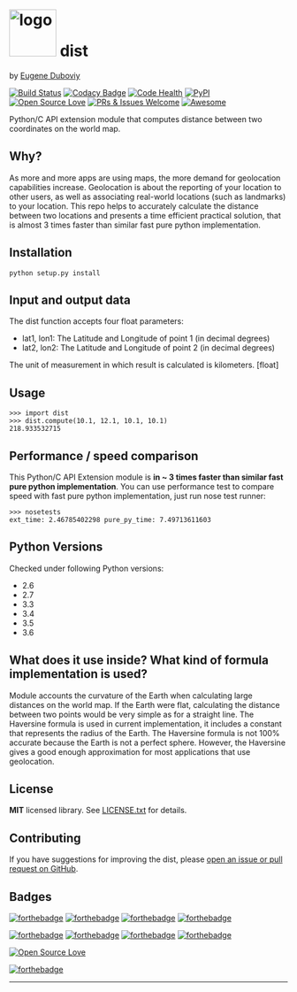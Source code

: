 <h1><img src="https://raw.githubusercontent.com/duboviy/dist/master/logo.png" height=85 alt="logo" title="logo"> dist</h1>

by [Eugene Duboviy](https://duboviy.github.io/)

[![Build Status](https://travis-ci.org/duboviy/dist.svg?branch=master)](https://travis-ci.org/duboviy/dist) [![Codacy Badge](https://api.codacy.com/project/badge/Grade/c2828cf960c8404e86b487c0b79656ab)](https://www.codacy.com/app/dubovoy/dist?utm_source=github.com&utm_medium=referral&utm_content=duboviy/dist&utm_campaign=badger) [![Code Health](https://landscape.io/github/duboviy/dist/master/landscape.svg?style=flat)](https://landscape.io/github/duboviy/dist/master) [![PyPI](https://img.shields.io/pypi/v/dist.svg)](https://pypi.python.org/pypi/dist) [![Open Source Love](https://badges.frapsoft.com/os/mit/mit.svg?v=102)](https://github.com/duboviy/dist/) [![PRs & Issues Welcome](https://img.shields.io/badge/PRs%20&%20Issues-welcome-brightgreen.svg)](https://github.com/duboviy/dist/pulls) [![Awesome](https://cdn.rawgit.com/sindresorhus/awesome/d7305f38d29fed78fa85652e3a63e154dd8e8829/media/badge.svg)](https://github.com/duboviy/dist/) 

Python/C API extension module that computes distance between two coordinates on the world map.


Why?
----

As more and more apps are using maps, the more demand for geolocation capabilities increase.  Geolocation is about the reporting of your location to other users, as well as associating real-world locations (such as landmarks) to your location. This repo helps to accurately calculate the distance between two locations and presents a time efficient practical solution, that is almost 3 times faster than similar fast pure python implementation.


Installation
------------

    python setup.py install


Input and output data
----------
The dist function accepts four float parameters:

- lat1, lon1: The Latitude and Longitude of point 1 (in decimal degrees)
- lat2, lon2: The Latitude and Longitude of point 2 (in decimal degrees)

The unit of measurement in which result is calculated is kilometers. [float]


Usage
-----

    >>> import dist
    >>> dist.compute(10.1, 12.1, 10.1, 10.1)
    218.933532715


Performance / speed comparison
------------------------------

This Python/C API Extension module is **in ~ 3 times faster than similar fast pure python implementation**. You can use performance test to compare speed with fast pure python implementation, just run nose test runner:

```
>>> nosetests
ext_time: 2.46785402298 pure_py_time: 7.49713611603
```


Python Versions
---------------
Checked under following Python versions:
* 2.6
* 2.7
* 3.3
* 3.4
* 3.5
* 3.6


What does it use inside? What kind of formula implementation is used? 
---------------------------------------------------------------------

Module accounts the curvature of the Earth when calculating large distances on the world map. If the Earth were flat, calculating the distance between two points would be very simple as for a straight line. The Haversine formula is used in current implementation, it includes a constant that represents the radius of the Earth.
The Haversine formula is not 100% accurate because the Earth is not a perfect sphere. However, the Haversine gives a good enough approximation for most applications that use geolocation.


License
---------------------------------------------------------------------

**MIT** licensed library. See [LICENSE.txt](LICENSE.txt) for details.


Contributing
---------------------------------------------------------------------

If you have suggestions for improving the dist, please [open an issue or
pull request on GitHub](https://github.com/duboviy/dist/).


Badges
---------------------------------------------------------------------

[![forthebadge](http://forthebadge.com/images/badges/fuck-it-ship-it.svg)](https://github.com/duboviy/dist/)
[![forthebadge](http://forthebadge.com/images/badges/built-with-love.svg)](https://github.com/duboviy/dist/) [![forthebadge](http://forthebadge.com/images/badges/built-by-hipsters.svg)](https://github.com/duboviy/dist/) [![forthebadge](http://forthebadge.com/images/badges/built-with-swag.svg)](https://github.com/duboviy/dist/)

[![forthebadge](http://forthebadge.com/images/badges/powered-by-electricity.svg)](https://github.com/duboviy/dist/) [![forthebadge](http://forthebadge.com/images/badges/powered-by-oxygen.svg)](https://github.com/duboviy/dist/) [![forthebadge](http://forthebadge.com/images/badges/powered-by-water.svg)](https://github.com/duboviy/dist/) [![forthebadge](http://forthebadge.com/images/badges/powered-by-responsibility.svg)](https://github.com/duboviy/dist/)

[![Open Source Love](https://badges.frapsoft.com/os/v1/open-source.svg?v=102)](https://github.com/duboviy/dist/)

[![forthebadge](http://forthebadge.com/images/badges/makes-people-smile.svg)](https://github.com/duboviy/dist/)

_______________________________________
